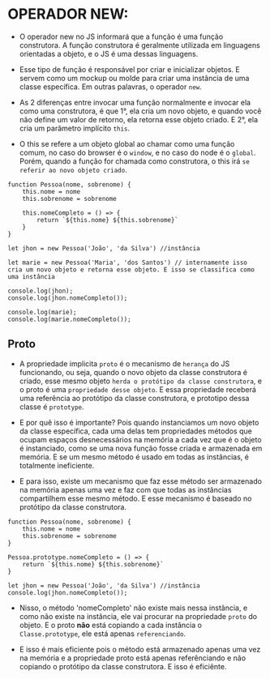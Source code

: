 # OPERADOR NEW:

- O operador new no JS informará que a função é uma função construtora. A função construtora é geralmente utilizada em linguagens orientadas a objeto, e o JS é uma dessas linguagens.

- Esse tipo de função é responsável por criar e inicializar objetos. E servem como um mockup ou molde para criar uma instância de uma classe específica. Em outras palavras, o operador `new`.

- As 2 diferenças entre invocar uma função normalmente e invocar ela como uma construtora, é que  1°, ela cria um novo objeto, e quando você não define um valor de retorno, ela retorna esse objeto criado. E 2°, ela cria um parâmetro implícito `this`.

- O this se refere a um objeto global ao chamar como uma função comum, no caso do browser é o `window`, e no caso do node é o `global`. Porém, quando a função for chamada como construtora, o this irá `se referir ao novo objeto criado`.

~~~JS exemplo
function Pessoa(nome, sobrenome) {
    this.nome = nome
    this.sobrenome = sobrenome

    this.nomeCompleto = () => {
        return `${this.nome} ${this.sobrenome}`
    }
}

let jhon = new Pessoa('João', 'da Silva') //instância

let marie = new Pessoa('Maria', 'dos Santos') // internamente isso cria um novo objeto e retorna esse objeto. E isso se classifica como uma instância

console.log(jhon);
console.log(jhon.nomeCompleto());

console.log(marie);
console.log(marie.nomeCompleto());
~~~

## __Proto__

- A propriedade implicita `proto` é o mecanismo de `herança` do JS funcionando, ou seja, quando o novo objeto da classe construtora é criado, esse mesmo objeto `herda o protótipo da classe construtora`, e o proto é uma `propriedade desse objeto`. E essa propriedade receberá uma referência ao protótipo da classe construtora, e prototipo dessa classe é `prototype`.

- E por quê isso é importante? Pois quando instanciamos um novo objeto da classe específica, cada uma delas tem propriedades métodos que ocupam espaços desnecessários na memória a cada vez que é o objeto é instanciado, como se uma nova função fosse criada e armazenada em memória. E se um mesmo método é usado em todas as instâncias, é totalmente ineficiente.

- E para isso, existe um mecanismo que faz esse método ser armazenado na memória apenas uma vez e faz com que todas as instâncias compartilhem esse mesmo método. E esse mecanismo é baseado no protótipo da classe construtora.

~~~JS exemplo:
function Pessoa(nome, sobrenome) {
    this.nome = nome
    this.sobrenome = sobrenome
}

Pessoa.prototype.nomeCompleto = () => {
    return `${this.nome} ${this.sobrenome}`
}

let jhon = new Pessoa('João', 'da Silva') //instância
console.log(jhon.nomeCompleto());
~~~

- Nisso, o método 'nomeCompleto' não existe mais nessa instância, e como não existe na instância, ele vai procurar na propriedade `proto` do objeto. E o proto **não** está copiando a cada instância o `Classe.prototype`, ele está apenas `referenciando`.

- E isso é mais eficiente pois o método está armazenado apenas uma vez na memória e a propriedade proto está apenas referênciando e não copiando o protótipo da classe construtora. E isso é eficiênte.



